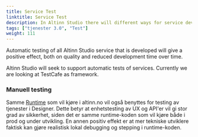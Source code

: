 ```yaml
---
title: Service Test
linktitle: Service Test
description: In Altinn Studio there will different ways for service developers to test their services
tags: ["tjenester 3.0", "Test"]
weight: 111
---
```


Automatic testing of all Altinn Studio service that is developed will give a positive effect, both on quality and reduced development time
over time.

Altinn Studio will seek to support automatic tests of services. Currently we are looking at TestCafe as framework.

### Manuell testing

Samme [Runtime](../runtime/) som vil kjøre i altinn.no vil også benyttes for testing av tjenester i Designer.
Dette betyr at enhetstesting av UX og API'er vil gi stor grad av sikkerhet,
siden det er samme runtime-koden som vil kjøre både i prod og under utvikling.
En annen positiv effekt er at mer tekniske utviklere faktisk kan gjøre realistisk lokal debugging og stepping i runtime-koden.